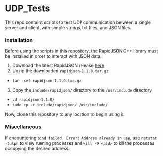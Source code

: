 # UDP_Tests

This repo contains scripts to test UDP communication between a single server and client, with simple strings, txt files, and JSON files.

### Installation
Before using the scripts in this repository, the RapidJSON C++ library must be installed in order to interact with JSON data.
1. Download the latest RapidJSON release [here](https://github.com/Tencent/rapidjson/archive/refs/tags/v1.1.0.tar.gz)
2. Unzip the downloaded `rapidjson-1.1.0.tar.gz`
  * `tar -xvf rapidjson-1.1.0.tar.gz`
3. Copy the `include/rapidjson/` directory to the `/usr/include` directory
  * `cd rapidjson-1.1.0/`
  * `sudo cp -r include/rapidjson/ /usr/include/`

Now, clone this repository to any location to begin using it.

### Miscellaneous
If encountering `bind failed. Error: Address already in use`, use `netstat -tulpn` to view running processes and `kill -9 <pid>` to kill the processes occupying the desired address.
